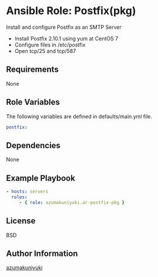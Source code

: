 Ansible Role: Postfix(pkg)
================================================================================
Install and configure Postfix as an SMTP Server

- Install Postfix 2.10.1 using yum at CentOS 7
- Configure files in /etc/postfix
- Open tcp/25 and tcp/587

Requirements
--------------------------------------------------------------------------------
None

Role Variables
--------------------------------------------------------------------------------
The following variables are defined in defaults/main.yml file.

```yaml
postfix:
```

Dependencies
--------------------------------------------------------------------------------
None

Example Playbook
--------------------------------------------------------------------------------
```yaml
- hosts: servers
  roles:
     - { role: azumakuniyuki.ar-postfix-pkg }
```

License
--------------------------------------------------------------------------------
BSD

Author Information
--------------------------------------------------------------------------------
[azumakuniyuki](http://nyaan.jp)

